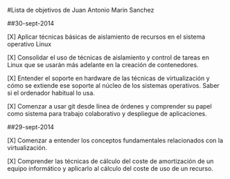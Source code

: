 #Lista de objetivos de Juan Antonio Marin Sanchez

##30-sept-2014

  [X] Aplicar técnicas básicas de aislamiento de recursos en el sistema operativo Linux
  
  [X] Consolidar el uso de técnicas de aislamiento y control de tareas en Linux que se usarán más adelante en la creación de contenedores.
  
  [X] Entender el soporte en hardware de las técnicas de virtualización y cómo se extiende ese soporte al núcleo de los sistemas operativos. Saber si el ordenador habitual lo usa.
  
  [X] Comenzar a usar git desde línea de órdenes y comprender su papel como sistema para trabajo colaborativo y despliegue de aplicaciones.


##29-sept-2014

  [X] Comenzar a entender los conceptos fundamentales relacionados con la virtualización.
  
  [X] Comprender las técnicas de cálculo del coste de amortización de un equipo informático y aplicarlo al cálculo del coste de uso de un recurso.
